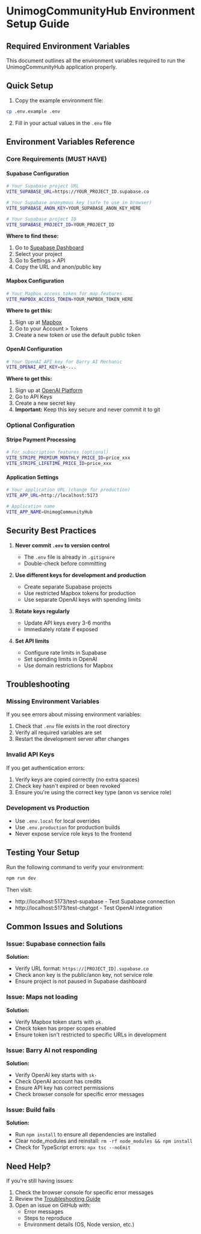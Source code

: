 # UnimogCommunityHub Environment Setup Guide

## Required Environment Variables

This document outlines all the environment variables required to run the UnimogCommunityHub application properly.

## Quick Setup

1. Copy the example environment file:
```bash
cp .env.example .env
```

2. Fill in your actual values in the `.env` file

## Environment Variables Reference

### Core Requirements (MUST HAVE)

#### Supabase Configuration
```bash
# Your Supabase project URL
VITE_SUPABASE_URL=https://YOUR_PROJECT_ID.supabase.co

# Your Supabase anonymous key (safe to use in browser)
VITE_SUPABASE_ANON_KEY=YOUR_SUPABASE_ANON_KEY_HERE

# Your Supabase project ID
VITE_SUPABASE_PROJECT_ID=YOUR_PROJECT_ID
```

**Where to find these:**
1. Go to [Supabase Dashboard](https://app.supabase.com)
2. Select your project
3. Go to Settings > API
4. Copy the URL and anon/public key

#### Mapbox Configuration
```bash
# Your Mapbox access token for map features
VITE_MAPBOX_ACCESS_TOKEN=YOUR_MAPBOX_TOKEN_HERE
```

**Where to get this:**
1. Sign up at [Mapbox](https://account.mapbox.com)
2. Go to your Account > Tokens
3. Create a new token or use the default public token

#### OpenAI Configuration
```bash
# Your OpenAI API key for Barry AI Mechanic
VITE_OPENAI_API_KEY=sk-...
```

**Where to get this:**
1. Sign up at [OpenAI Platform](https://platform.openai.com)
2. Go to API Keys
3. Create a new secret key
4. **Important:** Keep this key secure and never commit it to git

### Optional Configuration

#### Stripe Payment Processing
```bash
# For subscription features (optional)
VITE_STRIPE_PREMIUM_MONTHLY_PRICE_ID=price_xxx
VITE_STRIPE_LIFETIME_PRICE_ID=price_xxx
```

#### Application Settings
```bash
# Your application URL (change for production)
VITE_APP_URL=http://localhost:5173

# Application name
VITE_APP_NAME=UnimogCommunityHub
```

## Security Best Practices

1. **Never commit `.env` to version control**
   - The `.env` file is already in `.gitignore`
   - Double-check before committing

2. **Use different keys for development and production**
   - Create separate Supabase projects
   - Use restricted Mapbox tokens for production
   - Use separate OpenAI keys with spending limits

3. **Rotate keys regularly**
   - Update API keys every 3-6 months
   - Immediately rotate if exposed

4. **Set API limits**
   - Configure rate limits in Supabase
   - Set spending limits in OpenAI
   - Use domain restrictions for Mapbox

## Troubleshooting

### Missing Environment Variables
If you see errors about missing environment variables:
1. Check that `.env` file exists in the root directory
2. Verify all required variables are set
3. Restart the development server after changes

### Invalid API Keys
If you get authentication errors:
1. Verify keys are copied correctly (no extra spaces)
2. Check key hasn't expired or been revoked
3. Ensure you're using the correct key type (anon vs service role)

### Development vs Production
- Use `.env.local` for local overrides
- Use `.env.production` for production builds
- Never expose service role keys to the frontend

## Testing Your Setup

Run the following command to verify your environment:
```bash
npm run dev
```

Then visit:
- http://localhost:5173/test-supabase - Test Supabase connection
- http://localhost:5173/test-chatgpt - Test OpenAI integration

## Common Issues and Solutions

### Issue: Supabase connection fails
**Solution:** 
- Verify URL format: `https://[PROJECT_ID].supabase.co`
- Check anon key is the public/anon key, not service role
- Ensure project is not paused in Supabase dashboard

### Issue: Maps not loading
**Solution:**
- Verify Mapbox token starts with `pk.`
- Check token has proper scopes enabled
- Ensure token isn't restricted to specific URLs in development

### Issue: Barry AI not responding
**Solution:**
- Verify OpenAI key starts with `sk-`
- Check OpenAI account has credits
- Ensure API key has correct permissions
- Check browser console for specific error messages

### Issue: Build fails
**Solution:**
- Run `npm install` to ensure all dependencies are installed
- Clear node_modules and reinstall: `rm -rf node_modules && npm install`
- Check for TypeScript errors: `npx tsc --noEmit`

## Need Help?

If you're still having issues:
1. Check the browser console for specific error messages
2. Review the [Troubleshooting Guide](./TROUBLESHOOTING.md)
3. Open an issue on GitHub with:
   - Error messages
   - Steps to reproduce
   - Environment details (OS, Node version, etc.)